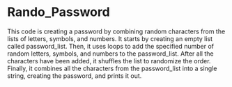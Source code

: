 # Rando_Password

This code is creating a password by combining random characters from the lists of letters, symbols, and numbers. It starts by creating an empty list called password_list. Then, it uses loops to add the specified number of random letters, symbols, and numbers to the password_list. After all the characters have been added, it shuffles the list to randomize the order. Finally, it combines all the characters from the password_list into a single string, creating the password, and prints it out.
